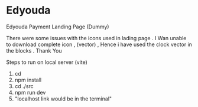 # Edyouda
Edyouda Payment Landing Page (Dummy)

There were some issues with the icons used in lading page . 
I Wan unable to download complete icon , (vector) , Hence i have used the clock vector in the blocks .
Thank You 

Steps to run on local server (vite)

1. cd 
2. npm install
3. cd ./src
4. npm run dev 
5. "localhost link would be in the terminal"
